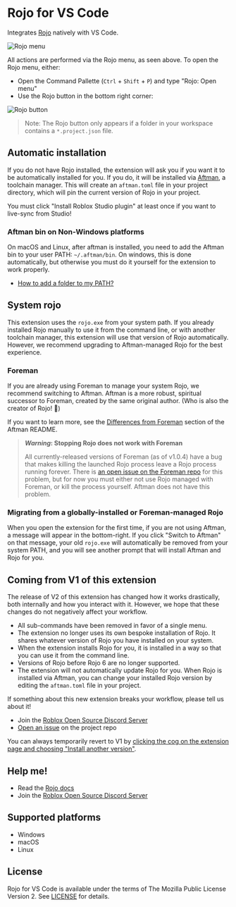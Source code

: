 # Rojo for VS Code

Integrates [Rojo](https://github.com/rojo-rbx/rojo) natively with VS Code.

![Rojo menu](https://i.eryn.io/2222/chrome-DdVyGHdh.png)

All actions are performed via the Rojo menu, as seen above. To open the Rojo menu, either:

- Open the Command Pallette (`Ctrl` + `Shift` + `P`) and type "Rojo: Open menu"
- Use the Rojo button in the bottom right corner:

![Rojo button](https://i.eryn.io/2222/dHvsUY6w.png)

> Note: The Rojo button only appears if a folder in your workspace contains a `*.project.json` file.

## Automatic installation

If you do not have Rojo installed, the extension will ask you if you want it to be automatically installed for you. If you do, it will be installed via [Aftman](https://github.com/LPGhatguy/aftman), a toolchain manager. This will create an `aftman.toml` file in your project directory, which will pin the current version of Rojo in your project.

You must click "Install Roblox Studio plugin" at least once if you want to live-sync from Studio!

### Aftman bin on Non-Windows platforms

On macOS and Linux, after aftman is installed, you need to add the Aftman bin to your user PATH: `~/.aftman/bin`. On windows, this is done automatically, but otherwise you must do it yourself for the extension to work properly.

- [How to add a folder to my PATH?](https://gist.github.com/nex3/c395b2f8fd4b02068be37c961301caa7#mac-os-x)

## System rojo

This extension uses the `rojo.exe` from your system path. If you already installed Rojo manually to use it from the command line, or with another toolchain manager, this extension will use that version of Rojo automatically. However, we recommend upgrading to Aftman-managed Rojo for the best experience.

### Foreman

If you are already using Foreman to manage your system Rojo, we recommend switching to Aftman. Aftman is a more robust, spiritual successor to Foreman, created by the same original author. (Who is also the creator of Rojo! 🙂)

If you want to learn more, see the [Differences from Foreman](https://github.com/LPGhatguy/aftman#differences-from-foreman) section of the Aftman README.

> **_Warning_: Stopping Rojo does not work with Foreman**
>
> All currently-released versions of Foreman (as of v1.0.4) have a bug that makes killing the launched Rojo process leave a Rojo process running forever. There is [an open issue on the Foreman repo](https://github.com/Roblox/foreman/issues/45) for this problem, but for now you must either not use Rojo managed with Foreman, or kill the process yourself. Aftman does not have this problem.

### Migrating from a globally-installed or Foreman-managed Rojo

When you open the extension for the first time, if you are not using Aftman, a message will appear in the bottom-right. If you click "Switch to Aftman" on that message, your old `rojo.exe` will automatically be removed from your system PATH, and you will see another prompt that will install Aftman and Rojo for you.

## Coming from V1 of this extension

The release of V2 of this extension has changed how it works drastically, both internally and how you interact with it. However, we hope that these changes do not negatively affect your workflow.

- All sub-commands have been removed in favor of a single menu.
- The extension no longer uses its own bespoke installation of Rojo. It shares whatever version of Rojo you have installed on your system.
- When the extension installs Rojo for you, it is installed in a way so that you can use it from the command line.
- Versions of Rojo before Rojo 6 are no longer supported.
- The extension will not automatically update Rojo for you. When Rojo is installed via Aftman, you can change your installed Rojo version by editing the `aftman.toml` file in your project.

If something about this new extension breaks your workflow, please tell us about it!

- Join the [Roblox Open Source Discord Server](https://discord.gg/wH5ncNS)
- [Open an issue](https://github.com/rojo-rbx/vscode-rojo/issues) on the project repo

You can always temporarily revert to V1 by [clicking the cog on the extension page and choosing "Install another version"](https://i.eryn.io/2222/2q0w1H3I.png).

## Help me!

- Read the [Rojo docs](https://rojo.space/docs/v7/)
- Join the [Roblox Open Source Discord Server](https://discord.gg/wH5ncNS)

## Supported platforms

- Windows
- macOS
- Linux

## License

Rojo for VS Code is available under the terms of The Mozilla Public License Version 2. See [LICENSE](LICENSE) for details.
